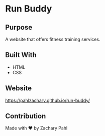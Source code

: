 # Run Buddy

## Purpose
A website that offers fitness training services.

## Built With
* HTML
* CSS

## Website
https://pahlzachary.github.io/run-buddy/

## Contribution
Made with ❤️ by Zachary Pahl
